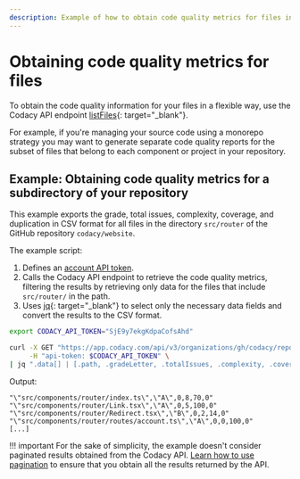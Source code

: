 ```yaml
---
description: Example of how to obtain code quality metrics for files in a repository programmatically using the Codacy API endpoint listFiles.
---
```


# Obtaining code quality metrics for files

To obtain the code quality information for your files in a flexible way, use the Codacy API endpoint [listFiles](https://app.codacy.com/api/api-docs#listfiles){: target="_blank"}.

For example, if you're managing your source code using a monorepo strategy you may want to generate separate code quality reports for the subset of files that belong to each component or project in your repository.

## Example: Obtaining code quality metrics for a subdirectory of your repository

This example exports the grade, total issues, complexity, coverage, and duplication in CSV format for all files in the directory `src/router` of the GitHub repository `codacy/website`.

The example script:

1.  Defines an [account API token](api-tokens.md#account-api-tokens).
1.  Calls the Codacy API endpoint to retrieve the code quality metrics, filtering the results by retrieving only data for the files that include `src/router/` in the path.
1.  Uses [jq](https://github.com/stedolan/jq){: target="_blank"} to select only the necessary data fields and convert the results to the CSV format.

```bash
export CODACY_API_TOKEN="SjE9y7ekgKdpaCofsAhd"

curl -X GET "https://app.codacy.com/api/v3/organizations/gh/codacy/repositories/website/files?search=src/router/" \
     -H "api-token: $CODACY_API_TOKEN" \
| jq ".data[] | [.path, .gradeLetter, .totalIssues, .complexity, .coverage, .duplication] | @csv"
```

Output:

```text
"\"src/components/router/index.ts\",\"A\",0,8,70,0"
"\"src/components/router/Link.tsx\",\"A\",0,5,100,0"
"\"src/components/router/Redirect.tsx\",\"B\",0,2,14,0"
"\"src/components/router/routes/account.ts\",\"A\",0,0,100,0"
[...]
```

!!! important
    For the sake of simplicity, the example doesn't consider paginated results obtained from the Codacy API. [Learn how to use pagination](using-the-codacy-api.md#using-pagination) to ensure that you obtain all the results returned by the API.
